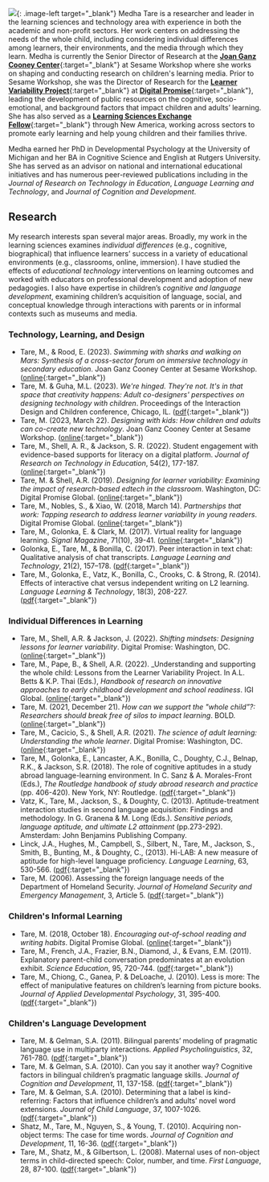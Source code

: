 
<style type="text/css">
.image-right {
  display: block;
  margin-left: auto;
  margin-right: auto;
  float: right;
}

.image-left {
  display: block;
  margin-left: auto;
  margin-right: 10px;
  float: left;
}
</style>

<!-- &nbsp; -->

![](http://medhatare.com/images/medha_headshot.jpg){: .image-left target="_blank"} Medha Tare is a researcher and leader in the learning sciences and technology area with experience in both the academic and non-profit sectors. Her work centers on addressing the needs of the whole child, including considering individual differences among learners, their environments, and the media through which they learn. Medha is currently the Senior Director of Research at the [**Joan Ganz Cooney Center**](https://joanganzcooneycenter.org/){:target="_blank"} at Sesame Workshop where she works on shaping and conducting research on children's learning media. Prior to Sesame Workshop, she was the Director of Research for the [**Learner Variability Project**](https://lvp.digitalpromiseglobal.org/){:target="_blank"} at [**Digital Promise**](https://digitalpromise.org){:target="_blank"}, leading the development of public resources on the cognitive, socio-emotional, and background factors that impact children and adults’ learning.  She has also served as a [**Learning Sciences Exchange Fellow**](https://www.newamerica.org/education-policy/edcentral/announcing-2020-2022-learning-sciences-exchange-fellows/){:target="_blank"} through New America, working across sectors to promote early learning and help young children and their families thrive. 

Medha earned her PhD in Developmental Psychology at the University of Michigan and her BA in Cognitive Science and English at Rutgers University. She has served as an advisor on national and international educational initiatives and has numerous peer-reviewed publications including in the _Journal of Research on Technology in Education_, _Language Learning and Technology_, and _Journal of Cognition and Development_. 


<!-- &nbsp; -->

## [](#header-2) Research
My research interests span several major areas. Broadly, my work in the learning sciences examines *individual differences* (e.g., cognitive, biographical) that influence learners’ success in a variety of educational environments (e.g., classrooms, online, immersion). I have studied the effects of *educational technology* interventions on learning outcomes and worked with educators on professional development and adoption of new pedagogies. I also have expertise in children’s *cognitive and language development*, examining children’s acquisition of language, social, and conceptual knowledge through interactions with parents or in informal contexts such as museums and media.

### [](#header-3) Technology, Learning, and Design
* Tare, M., & Rood, E. (2023). _Swimming with sharks and walking on Mars: Synthesis of a cross-sector forum on immersive technology in secondary education_. Joan Ganz Cooney Center at Sesame Workshop. ([online](http://medhatare.com/papers/jgcc_swimmingwithsharks.pdf){:target="_blank"})
* Tare, M. & Guha, M.L. (2023). _We're hinged. They're not. It's in that space that creativity happens: Adult co-designers' perspectives on designing technology with children_. Proceedings of the Interaction Design and Children conference, Chicago, IL. ([pdf](http://medhatare.com/papers/Tare_Guha_2023.pdf){:target="_blank"})
* Tare, M. (2023, March 22). _Designing with kids: How children and adults can co-create new technology_. Joan Ganz Cooney Center at Sesame Workshop. ([online](https://joanganzcooneycenter.org/2023/03/22/designing-with-kids/){:target="_blank"})
* Tare, M., Shell, A. R., & Jackson, S. R. (2022). Student engagement with evidence-based supports for literacy on a digital platform. _Journal of Research on Technology in Education_, 54(2), 177-187. ([online](https://www.tandfonline.com/doi/abs/10.1080/15391523.2020.1821412?forwardService=showFullText&tokenAccess=2KYWAZIGGI8GCTC9SS7B&tokenDomain=eprints&doi=10.1080%2F15391523.2020.1821412&doi=10.1080%2F15391523.2020.1821412&doi=10.1080%2F15391523.2020.1821412&target=10.1080%2F15391523.2020.1821412&journalCode=ujrt20){:target="_blank"})
* Tare, M. & Shell, A.R. (2019). _Designing for learner variability: Examining the impact of research-based edtech in the classroom_. Washington, DC: Digital Promise Global. ([online](http://digitalpromise.org/wp-content/uploads/2019/08/lvp-examiningimpact.pdf){:target="_blank"})
* Tare, M., Nobles, S., & Xiao, W. (2018, March 14). _Partnerships that work: Tapping research to address learner variability in young readers_. Digital Promise Global. ([online](https://digitalpromise.org/2018/03/14/partnerships-work-tapping-research-address-learner-variability-young-readers/){:target="_blank"})
* Tare, M., Golonka, E. & Clark, M. (2017). Virtual reality for language learning. _Signal Magazine_, 71(10), 39-41. ([online](https://www.afcea.org/content/?q=Article-go-moscow-learn-russian-sort){:target="_blank"})
* Golonka, E., Tare, M., & Bonilla, C. (2017). Peer interaction in text chat: Qualitative analysis of chat transcripts. _Language Learning and Technology_, 21(2), 157–178. ([pdf](http://medhatare.com/papers/golonkatarebonilla.pdf){:target="_blank"})
* Tare, M., Golonka, E., Vatz, K., Bonilla, C., Crooks, C. & Strong, R. (2014). Effects of
interactive chat versus independent writing on L2 learning. _Language Learning & Technology_, 18(3), 208-227. ([pdf](http://medhatare.com/papers/tare_llt_2014.pdf){:target="_blank"})

### [](#header-3) Individual Differences in Learning
* Tare, M., Shell, A.R. & Jackson, J. (2022). _Shifting mindsets: Designing lessons for learner variability_. Digital Promise: Washington, DC. ([online](https://digitalpromise.org/wp-content/uploads/2020/09/Report-Shifting-Mindsets-Designing-Lessons-for-Learner-Variability.pdf){:target="_blank"})
* Tare, M., Pape, B., & Shell, A.R. (2022). _Understanding and supporting the whole child: Lessons from the Learner Variability Project. In A.L. Betts & K.P. Thai (Eds.), _Handbook of research on innovative approaches to early childhood development and school readiness_. IGI Global. ([online](https://www.igi-global.com/chapter/understanding-and-supporting-the-whole-child/299990){:target="_blank"})
* Tare, M. (2021, December 21). _How can we support the "whole child”?: Researchers should break free of silos to impact learning_. BOLD. ([online](https://bold.expert/how-can-we-support-the-whole-child/){:target="_blank"})
* Tare, M., Cacicio, S., & Shell, A.R. (2021). _The science of adult learning: Understanding the whole learner_. Digital Promise: Washington, DC. ([online](https://digitalpromise.org/wp-content/uploads/2020/12/Adult-Learner-White-Paper-1.pdf){:target="_blank"})
* Tare, M., Golonka, E., Lancaster, A.K., Bonilla, C., Doughty, C.J., Belnap, R.K., & Jackson, S.R. (2018). The role of cognitive aptitudes in a study abroad language-learning environment.  In C. Sanz & A. Morales-Front (Eds.), _The Routledge handbook of study abroad research and practice_ (pp. 406-420). New York, NY: Routledge. ([pdf](http://medhatare.com/papers/tare_et_al_study_abroad.pdf){:target="_blank"})
* Vatz, K., Tare, M., Jackson, S., & Doughty, C. (2013).  Aptitude-treatment interaction studies
in second language acquisition:  Findings and methodology.  In G. Granena & M. Long (Eds.). _Sensitive periods, language aptitude, and ultimate L2 attainment_ (pp.273-292). Amsterdam: John Benjamins Publishing Company.
* Linck, J.A., Hughes, M., Campbell, S., Silbert, N., Tare, M., Jackson, S., Smith, B., Bunting, M., &
Doughty, C., (2013).  Hi-LAB: A new measure of aptitude for high-level language proficiency.  _Language Learning_, 63, 530-566. ([pdf](http://medhatare.com/papers/Linck_hilab_2013.pdf){:target="_blank"})
* Tare, M. (2006). Assessing the foreign language needs of the Department of Homeland Security. _Journal
            of Homeland Security and Emergency Management_, 3, Article 5. ([pdf](http://medhatare.com/papers/tare_jhsem_2006.pdf){:target="_blank"})

### [](#header-3) Children's Informal Learning
* Tare, M. (2018, October 18). _Encouraging out-of-school reading and writing habits_. Digital Promise Global. ([online](https://digitalpromise.org/2018/10/18/encouraging-school-reading-writing-habits/){:target="_blank"})
* Tare, M., French, J.A., Frazier, B.N., Diamond, J., & Evans, E.M. (2011). Explanatory parent-child
            conversation predominates at an evolution exhibit. _Science Education_, 95, 720-744. ([pdf](http://medhatare.com/papers/tare_scied_2011.pdf){:target="_blank"})
* Tare, M., Chiong, C., Ganea, P. & DeLoache, J. (2010). Less is more: The effect of manipulative features
on children’s learning from picture books. _Journal of Applied Developmental Psychology_, 31, 395-400. ([pdf](http://medhatare.com/papers/tare_jadp_2010.pdf){:target="_blank"})

### [](#header-3) Children's Language Development


* Tare, M. & Gelman, S.A. (2011). Bilingual parents’ modeling of pragmatic language use in multiparty
            interactions. _Applied Psycholinguistics_, 32, 761-780. ([pdf](http://medhatare.com/papers/tare_and_gelman_2011.pdf){:target="_blank"})
* Tare, M. & Gelman, S.A. (2010). Can you say it another way? Cognitive factors in bilingual children’s
            pragmatic language skills. _Journal of Cognition and Development_, 11, 137-158. ([pdf](http://medhatare.com/papers/tare_and_gelman_jcd_2010.pdf){:target="_blank"})
* Tare, M. & Gelman, S.A. (2010). Determining that a label is kind-referring: Factors that influence
            children’s and adults’ novel word extensions. _Journal of Child Language_, 37, 1007-1026. ([pdf](http://medhatare.com/papers/tare_and_gelman_jcl_2010.pdf){:target="_blank"})
* Shatz, M., Tare, M., Nguyen, S., & Young, T. (2010). Acquiring non-object terms: The case for time
            words. _Journal of Cognition and Development_, 11, 16-36. ([pdf](http://medhatare.com/papers/shatz_tare_nguyen_young_2010.pdf){:target="_blank"})
* Tare, M., Shatz, M., & Gilbertson, L. (2008). Maternal uses of non-object terms in child-directed speech:
            Color, number, and time. _First Language_, 28, 87-100. ([pdf](http://medhatare.com/papers/tare_shatz_gilbertson_2008.pdf){:target="_blank"})






